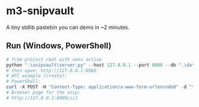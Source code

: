# m3-snipvault

A tiny stdlib pastebin you can demo in ~2 minutes.

## Run (Windows, PowerShell)
```powershell
# from project root with venv active
python ".\snipvault\server.py" --host 127.0.0.1 --port 8000 --db ".\data\snips.json"
# then open: http://127.0.0.1:8000
# API example (create):
# PowerShell:
curl -X POST -H "Content-Type: application/x-www-form-urlencoded" -d "text=Hello%20World" http://127.0.0.1:8000/api/snips
# Browser page for the snip:
# http://127.0.0.1:8000/s/1

